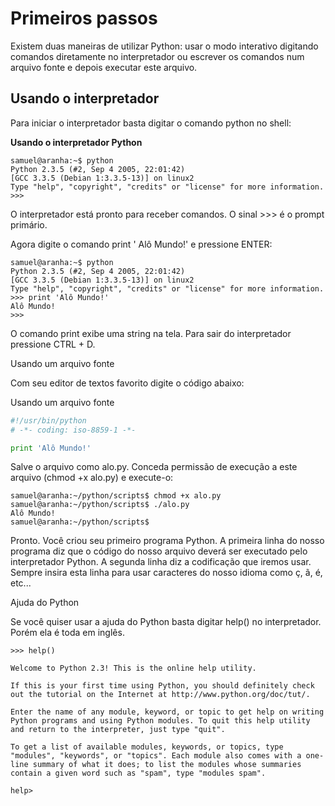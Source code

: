 # Primeiros passos

Existem duas maneiras de utilizar Python: usar o modo interativo digitando comandos diretamente no interpretador ou escrever os comandos num arquivo fonte e depois executar este arquivo.

## Usando o interpretador

Para iniciar o interpretador basta digitar o comando python no shell:

**Usando o interpretador Python**

```
samuel@aranha:~$ python
Python 2.3.5 (#2, Sep 4 2005, 22:01:42)
[GCC 3.3.5 (Debian 1:3.3.5-13)] on linux2
Type "help", "copyright", "credits" or "license" for more information.
>>>
```


O interpretador está pronto para receber comandos. O sinal >>> é o prompt primário.

Agora digite o comando print ' Alô Mundo!' e pressione ENTER:

```
samuel@aranha:~$ python
Python 2.3.5 (#2, Sep 4 2005, 22:01:42)
[GCC 3.3.5 (Debian 1:3.3.5-13)] on linux2
Type "help", "copyright", "credits" or "license" for more information.
>>> print 'Alô Mundo!'
Alô Mundo!
>>>
```

O comando print exibe uma string na tela.
Para sair do interpretador pressione CTRL + D.

Usando um arquivo fonte

Com seu editor de textos favorito digite o código abaixo:

Usando um arquivo fonte
```python
#!/usr/bin/python
# -*- coding: iso-8859-1 -*-

print 'Alô Mundo!'
```

Salve o arquivo como alo.py.
Conceda permissão de execução a este arquivo (chmod +x alo.py) e execute-o:

```
samuel@aranha:~/python/scripts$ chmod +x alo.py
samuel@aranha:~/python/scripts$ ./alo.py
Alô Mundo!
samuel@aranha:~/python/scripts$
```

Pronto. Você criou seu primeiro programa Python.
A primeira linha do nosso programa diz que o código do nosso arquivo deverá ser executado pelo interpretador Python.
A segunda linha diz a codificação que iremos usar. Sempre insira esta linha para usar caracteres do nosso idioma como ç, ã, é, etc...

Ajuda do Python

Se você quiser usar a ajuda do Python basta digitar help() no interpretador. Porém ela é toda em inglês.
```
>>> help()

Welcome to Python 2.3! This is the online help utility.

If this is your first time using Python, you should definitely check out the tutorial on the Internet at http://www.python.org/doc/tut/.

Enter the name of any module, keyword, or topic to get help on writing Python programs and using Python modules. To quit this help utility and return to the interpreter, just type "quit".

To get a list of available modules, keywords, or topics, type "modules", "keywords", or "topics". Each module also comes with a one-line summary of what it does; to list the modules whose summaries contain a given word such as "spam", type "modules spam".

help>
```
